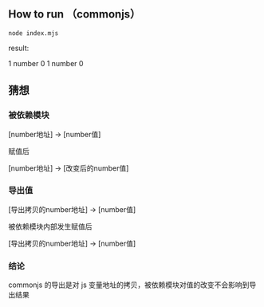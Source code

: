## How to run （commonjs）

```
node index.mjs
```
result:

1
number 0
1
number 0

## 猜想

### 被依赖模块
[number地址] -> [number值]

赋值后

[number地址] -> [改变后的number值]

### 导出值
[导出拷贝的number地址] -> [number值]

被依赖模块内部发生赋值后

[导出拷贝的number地址] -> [number值]

### 结论

commonjs 的导出是对 js 变量地址的拷贝，被依赖模块对值的改变不会影响到导出结果
